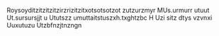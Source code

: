 Roysoyditzitzitzitzirzrizitzitxotsotsotzot
zutzurzmyr
MUs.urmurr
utuut
Ut.sursursjjt
u
Ututszz
umuttaitstuszxh.txghtzbc
H
Uzi sitz dtys vzvnxi
Uuxutuzu
Utzbfnzjtnzngn
